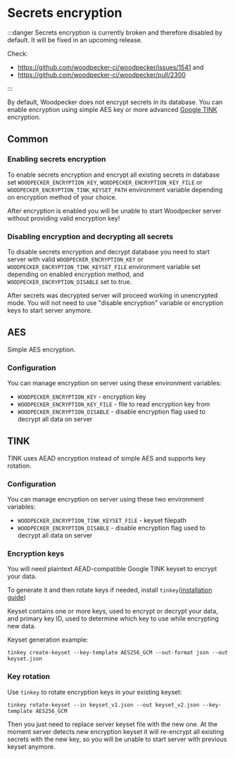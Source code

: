 # Secrets encryption

:::danger
Secrets encryption is currently broken and therefore disabled by default. It will be fixed in an upcoming release.

Check:

- https://github.com/woodpecker-ci/woodpecker/issues/1541 and
- https://github.com/woodpecker-ci/woodpecker/pull/2300

:::

By default, Woodpecker does not encrypt secrets in its database. You can enable encryption
using simple AES key or more advanced [Google TINK](https://developers.google.com/tink) encryption.

## Common

### Enabling secrets encryption

To enable secrets encryption and encrypt all existing secrets in database set
`WOODPECKER_ENCRYPTION_KEY`, `WOODPECKER_ENCRYPTION_KEY_FILE` or `WOODPECKER_ENCRYPTION_TINK_KEYSET_PATH` environment
variable depending on encryption method of your choice.

After encryption is enabled you will be unable to start Woodpecker server without providing valid encryption key!

### Disabling encryption and decrypting all secrets

To disable secrets encryption and decrypt database you need to start server with valid
`WOODPECKER_ENCRYPTION_KEY` or `WOODPECKER_ENCRYPTION_TINK_KEYSET_FILE` environment variable set depending on
enabled encryption method, and `WOODPECKER_ENCRYPTION_DISABLE` set to true.

After secrets was decrypted server will proceed working in unencrypted mode. You will not need to use "disable encryption"
variable or encryption keys to start server anymore.

## AES

Simple AES encryption.

### Configuration

You can manage encryption on server using these environment variables:

- `WOODPECKER_ENCRYPTION_KEY` - encryption key
- `WOODPECKER_ENCRYPTION_KEY_FILE` - file to read encryption key from
- `WOODPECKER_ENCRYPTION_DISABLE` - disable encryption flag used to decrypt all data on server

## TINK

TINK uses AEAD encryption instead of simple AES and supports key rotation.

### Configuration

You can manage encryption on server using these two environment variables:

- `WOODPECKER_ENCRYPTION_TINK_KEYSET_FILE` - keyset filepath
- `WOODPECKER_ENCRYPTION_DISABLE` - disable encryption flag used to decrypt all data on server

### Encryption keys

You will need plaintext AEAD-compatible Google TINK keyset to encrypt your data.

To generate it and then rotate keys if needed, install `tinkey`([installation guide](https://developers.google.com/tink/install-tinkey))

Keyset contains one or more keys, used to encrypt or decrypt your data, and primary key ID, used to determine which key
to use while encrypting new data.

Keyset generation example:

```shell
tinkey create-keyset --key-template AES256_GCM --out-format json --out keyset.json
```

### Key rotation

Use `tinkey` to rotate encryption keys in your existing keyset:

```shell
tinkey rotate-keyset --in keyset_v1.json --out keyset_v2.json --key-template AES256_GCM
```

Then you just need to replace server keyset file with the new one. At the moment server detects new encryption
keyset it will re-encrypt all existing secrets with the new key, so you will be unable to start server with previous
keyset anymore.
